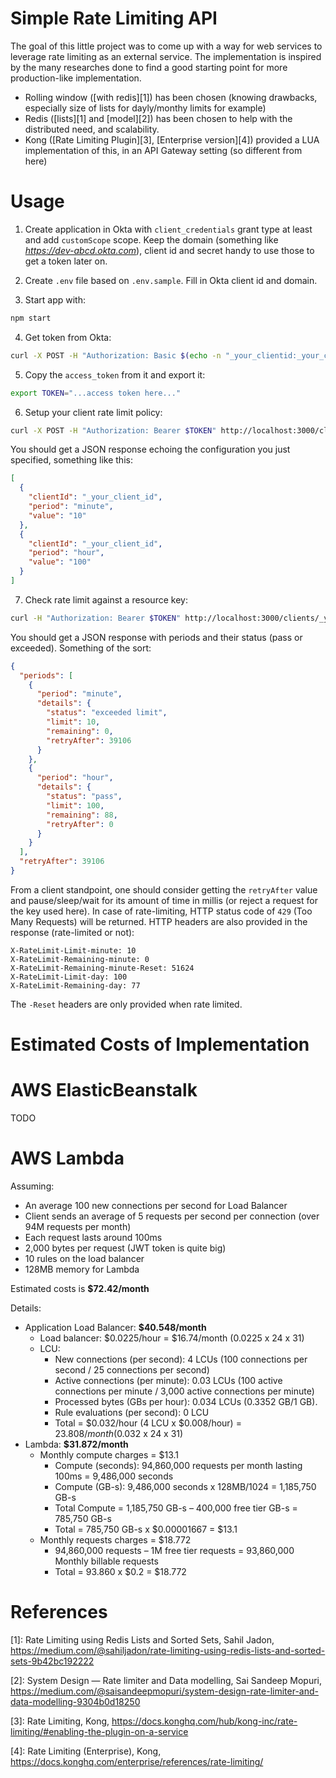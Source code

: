 # Simple Rate Limiting API

The goal of this little project was to come up with a way for web services to leverage rate limiting as an external service.
The implementation is inspired by the many researches done to find a good starting point for more production-like implementation.

* Rolling window ([with redis][1]) has been chosen (knowing drawbacks, especially size of lists for dayly/monthy limits for example)
* Redis ([lists][1] and [model][2]) has been chosen to help with the distributed need, and scalability.
* Kong ([Rate Limiting Plugin][3], [Enterprise version][4]) provided a LUA implementation of this, in an API Gateway setting (so different from here)

# Usage


1. Create application in Okta with `client_credentials` grant type at least and add `customScope` scope. Keep the domain (something like *https://dev-abcd.okta.com*), client id and secret handy to use those to get a token later on.

2. Create `.env` file based on `.env.sample`. Fill in Okta client id and domain.

3. Start app with:

```bash	
npm start
```

4. Get token from Okta:

```bash
curl -X POST -H "Authorization: Basic $(echo -n "_your_clientid:_your_clientsecret" | base64)" https://_your_okta_domain/oauth2/default/v2/token --data "grant_type=client_credentials&scope=customScope"
```

5. Copy the `access_token` from it and export it:

```bash
export TOKEN="...access token here..."
```

6. Setup your client rate limit policy:

```bash
curl -X POST -H "Authorization: Bearer $TOKEN" http://localhost:3000/clients --data "config.minute=10" --data "config.hour=100"
```
	
You should get a JSON response echoing the configuration you just specified, something like this:

```json
[
  {
    "clientId": "_your_client_id",
    "period": "minute",
    "value": "10"
  },
  {
    "clientId": "_your_client_id",
    "period": "hour",
    "value": "100"
  }
]
```

7. Check rate limit against a resource key:

```bash
curl -H "Authorization: Bearer $TOKEN" http://localhost:3000/clients/_your_client_id/resources/some_arbitrary_key
```

You should get a JSON response with periods and their status (pass or exceeded). Something of the sort:

```json
{
  "periods": [
    {
      "period": "minute",
      "details": {
        "status": "exceeded limit",
        "limit": 10,
        "remaining": 0,
        "retryAfter": 39106
      }
    },
    {
      "period": "hour",
      "details": {
        "status": "pass",
        "limit": 100,
        "remaining": 88,
        "retryAfter": 0
      }
    }
  ],
  "retryAfter": 39106
}
```

From a client standpoint, one should consider getting the `retryAfter` value and pause/sleep/wait for its amount of time in millis (or reject a request for the key used here).
In case of rate-limiting, HTTP status code of `429` (Too Many Requests) will be returned. HTTP headers are also provided in the response (rate-limited or not):

```
X-RateLimit-Limit-minute: 10
X-RateLimit-Remaining-minute: 0
X-RateLimit-Remaining-minute-Reset: 51624
X-RateLimit-Limit-day: 100
X-RateLimit-Remaining-day: 77
```

The `-Reset` headers are only provided when rate limited.

# Estimated Costs of Implementation

# AWS ElasticBeanstalk 

TODO

# AWS Lambda

Assuming:

* An average 100 new connections per second for Load Balancer
* Client sends an average of 5 requests per second per connection (over 94M requests per month)
* Each request lasts around 100ms
* 2,000 bytes per request (JWT token is quite big)
* 10 rules on the load balancer
* 128MB memory for Lambda

Estimated costs is **$72.42/month**

Details:

* Application Load Balancer: **$40.548/month**
    * Load balancer: $0.0225/hour = $16.74/month (0.0225 x 24 x 31)
    * LCU:
        * New connections (per second): 4 LCUs (100 connections per second / 25 connections per second)
        * Active connections (per minute): 0.03 LCUs (100 active connections per minute / 3,000 active connections per minute)
        * Processed bytes (GBs per hour): 0.034 LCUs (0.3352 GB/1 GB).
        * Rule evaluations (per second): 0 LCU
        * Total = $0.032/hour (4 LCU x $0.008/hour) = $23.808/month ($0.032 x 24 x 31)
* Lambda: **$31.872/month**
  * Monthly compute charges = $13.1
    * Compute (seconds): 94,860,000 requests per month lasting 100ms = 9,486,000 seconds
    * Compute (GB-s): 9,486,000 seconds x 128MB/1024 = 1,185,750 GB-s
    * Total Compute = 1,185,750 GB-s – 400,000 free tier GB-s = 785,750 GB-s
    * Total = 785,750 GB-s x $0.00001667 = $13.1
  * Monthly requests charges = $18.772
    * 94,860,000 requests – 1M free tier requests = 93,860,000 Monthly billable requests
    * Total = 93.860 x $0.2 = $18.772

# References

[1]: Rate Limiting using Redis Lists and Sorted Sets, Sahil Jadon, https://medium.com/@sahiljadon/rate-limiting-using-redis-lists-and-sorted-sets-9b42bc192222

[2]: System Design — Rate limiter and Data modelling, Sai Sandeep Mopuri, https://medium.com/@saisandeepmopuri/system-design-rate-limiter-and-data-modelling-9304b0d18250

[3]: Rate Limiting, Kong, https://docs.konghq.com/hub/kong-inc/rate-limiting/#enabling-the-plugin-on-a-service

[4]: Rate Limiting (Enterprise), Kong, https://docs.konghq.com/enterprise/references/rate-limiting/
